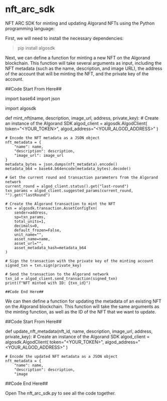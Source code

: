 # nft_arc_sdk

NFT ARC SDK for minting and updating Algorand NFTs using the Python programming language:

First, we will need to install the necessary dependencies:

>pip install algosdk

Next, we can define a function for minting a new NFT on the Algorand blockchain. This function will take several arguments as input, including the NFT metadata (such as the name, description, and image URL), the address of the account that will be minting the NFT, and the private key of the account.

##Code Start From Here##

import base64
import json

import algosdk

def mint_nft(name, description, image_url, address, private_key):
    # Create an instance of the Algorand SDK
    algod_client = algosdk.AlgodClient(
        token="<YOUR_TOKEN>",
        algod_address="<YOUR_ALGOD_ADDRESS>"
    )

    # Encode the NFT metadata as a JSON object
    nft_metadata = {
        "name": name,
        "description": description,
        "image_url": image_url
    }
    metadata_bytes = json.dumps(nft_metadata).encode()
    metadata_b64 = base64.b64encode(metadata_bytes).decode()

    # Get the current round and transaction parameters from the Algorand network
    current_round = algod_client.status().get("last-round")
    txn_params = algod_client.suggested_params(current_round, "").get("lastRound")

    # Create the Algorand transaction to mint the NFT
    txn = algosdk.transaction.AssetConfigTxn(
        sender=address,
        sp=txn_params,
        total_units=1,
        decimals=0,
        default_frozen=False,
        unit_name="",
        asset_name=name,
        asset_url="",
        asset_metadata_hash=metadata_b64
    )

    # Sign the transaction with the private key of the minting account
    signed_txn = txn.sign(private_key)

    # Send the transaction to the Algorand network
    txn_id = algod_client.send_transaction(signed_txn)
    print(f"NFT minted with ID: {txn_id}")
    
    ##Code End Here##
    
We can then define a function for updating the metadata of an existing NFT on the Algorand blockchain. This function will take the same arguments as the minting function, as well as the ID of the NFT that we want to update.

##Code Start From Here##

def update_nft_metadata(nft_id, name, description, image_url, address, private_key):
    # Create an instance of the Algorand SDK
    algod_client = algosdk.AlgodClient(
        token="<YOUR_TOKEN>",
        algod_address="<YOUR_ALGOD_ADDRESS>"
    )

    # Encode the updated NFT metadata as a JSON object
    nft_metadata = {
        "name": name,
        "description": description,
        "image


##Code End Here##

Open The nft_arc_sdk.py to see all the code together.
